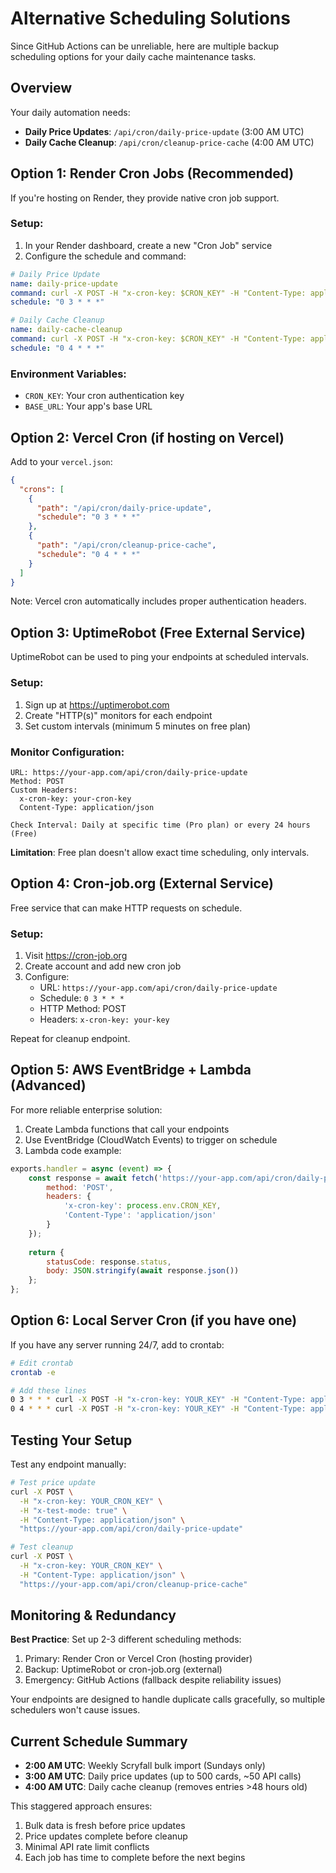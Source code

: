 # Alternative Scheduling Solutions

Since GitHub Actions can be unreliable, here are multiple backup scheduling options for your daily cache maintenance tasks.

## Overview

Your daily automation needs:
- **Daily Price Updates**: `/api/cron/daily-price-update` (3:00 AM UTC)
- **Daily Cache Cleanup**: `/api/cron/cleanup-price-cache` (4:00 AM UTC)

## Option 1: Render Cron Jobs (Recommended)

If you're hosting on Render, they provide native cron job support.

### Setup:
1. In your Render dashboard, create a new "Cron Job" service
2. Configure the schedule and command:

```yaml
# Daily Price Update
name: daily-price-update
command: curl -X POST -H "x-cron-key: $CRON_KEY" -H "Content-Type: application/json" "$BASE_URL/api/cron/daily-price-update"
schedule: "0 3 * * *"
```

```yaml
# Daily Cache Cleanup  
name: daily-cache-cleanup
command: curl -X POST -H "x-cron-key: $CRON_KEY" -H "Content-Type: application/json" "$BASE_URL/api/cron/cleanup-price-cache"
schedule: "0 4 * * *"
```

### Environment Variables:
- `CRON_KEY`: Your cron authentication key
- `BASE_URL`: Your app's base URL

## Option 2: Vercel Cron (if hosting on Vercel)

Add to your `vercel.json`:

```json
{
  "crons": [
    {
      "path": "/api/cron/daily-price-update",
      "schedule": "0 3 * * *"
    },
    {
      "path": "/api/cron/cleanup-price-cache", 
      "schedule": "0 4 * * *"
    }
  ]
}
```

Note: Vercel cron automatically includes proper authentication headers.

## Option 3: UptimeRobot (Free External Service)

UptimeRobot can be used to ping your endpoints at scheduled intervals.

### Setup:
1. Sign up at https://uptimerobot.com
2. Create "HTTP(s)" monitors for each endpoint
3. Set custom intervals (minimum 5 minutes on free plan)

### Monitor Configuration:
```
URL: https://your-app.com/api/cron/daily-price-update
Method: POST
Custom Headers:
  x-cron-key: your-cron-key
  Content-Type: application/json

Check Interval: Daily at specific time (Pro plan) or every 24 hours (Free)
```

**Limitation**: Free plan doesn't allow exact time scheduling, only intervals.

## Option 4: Cron-job.org (External Service)

Free service that can make HTTP requests on schedule.

### Setup:
1. Visit https://cron-job.org
2. Create account and add new cron job
3. Configure:
   - URL: `https://your-app.com/api/cron/daily-price-update`
   - Schedule: `0 3 * * *`
   - HTTP Method: POST
   - Headers: `x-cron-key: your-key`

Repeat for cleanup endpoint.

## Option 5: AWS EventBridge + Lambda (Advanced)

For more reliable enterprise solution:

1. Create Lambda functions that call your endpoints
2. Use EventBridge (CloudWatch Events) to trigger on schedule
3. Lambda code example:

```javascript
exports.handler = async (event) => {
    const response = await fetch('https://your-app.com/api/cron/daily-price-update', {
        method: 'POST',
        headers: {
            'x-cron-key': process.env.CRON_KEY,
            'Content-Type': 'application/json'
        }
    });
    
    return {
        statusCode: response.status,
        body: JSON.stringify(await response.json())
    };
};
```

## Option 6: Local Server Cron (if you have one)

If you have any server running 24/7, add to crontab:

```bash
# Edit crontab
crontab -e

# Add these lines
0 3 * * * curl -X POST -H "x-cron-key: YOUR_KEY" -H "Content-Type: application/json" "https://your-app.com/api/cron/daily-price-update"
0 4 * * * curl -X POST -H "x-cron-key: YOUR_KEY" -H "Content-Type: application/json" "https://your-app.com/api/cron/cleanup-price-cache"
```

## Testing Your Setup

Test any endpoint manually:

```bash
# Test price update
curl -X POST \
  -H "x-cron-key: YOUR_CRON_KEY" \
  -H "x-test-mode: true" \
  -H "Content-Type: application/json" \
  "https://your-app.com/api/cron/daily-price-update"

# Test cleanup
curl -X POST \
  -H "x-cron-key: YOUR_CRON_KEY" \
  -H "Content-Type: application/json" \
  "https://your-app.com/api/cron/cleanup-price-cache"
```

## Monitoring & Redundancy

**Best Practice**: Set up 2-3 different scheduling methods:
1. Primary: Render Cron or Vercel Cron (hosting provider)
2. Backup: UptimeRobot or cron-job.org (external)
3. Emergency: GitHub Actions (fallback despite reliability issues)

Your endpoints are designed to handle duplicate calls gracefully, so multiple schedulers won't cause issues.

## Current Schedule Summary

- **2:00 AM UTC**: Weekly Scryfall bulk import (Sundays only)
- **3:00 AM UTC**: Daily price updates (up to 500 cards, ~50 API calls)
- **4:00 AM UTC**: Daily cache cleanup (removes entries >48 hours old)

This staggered approach ensures:
1. Bulk data is fresh before price updates
2. Price updates complete before cleanup
3. Minimal API rate limit conflicts
4. Each job has time to complete before the next begins